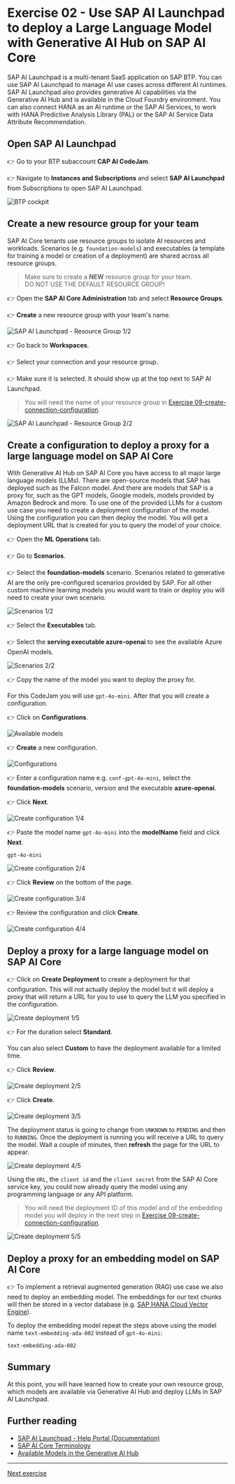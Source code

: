 <link rel="stylesheet" href="../../assets/style.css">

# Exercise 02 - Use SAP AI Launchpad to deploy a Large Language Model with Generative AI Hub on SAP AI Core

SAP AI Launchpad is a multi-tenant SaaS application on SAP BTP. You can use SAP AI Launchpad to manage AI use cases across different AI runtimes. SAP AI Launchpad also provides generative AI
capabilities via the Generative AI Hub and is available in the Cloud Foundry environment. You can also connect HANA as an AI runtime or the SAP AI Services, to work with HANA Predictive Analysis Library (PAL) or the SAP AI Service Data Attribute Recommendation.

## Open SAP AI Launchpad

👉 Go to your BTP subaccount <b>CAP AI CodeJam</b>.

👉 Navigate to <b>Instances and Subscriptions</b> and select <b>SAP AI Launchpad</b> from Subscriptions to open SAP AI Launchpad.

![BTP cockpit](assets/BTP_cockpit.png)

## Create a new resource group for your team

SAP AI Core tenants use resource groups to isolate AI resources and workloads. Scenarios (e.g. `foundation-models`)
and executables (a template for training a model or creation of a deployment) are shared across all resource groups.

> Make sure to create a <b>NEW</b> resource group for your team.</br> DO NOT USE THE DEFAULT RESOURCE GROUP!

👉 Open the <b>SAP AI Core Administration</b> tab and select <b>Resource Groups</b>.

👉 <b>Create</b> a new resource group with your team's name.

![SAP AI Launchpad - Resource Group 1/2](assets/resource_group.png)

👉 Go back to <b>Workspaces</b>.

👉 Select your connection and your resource group.

👉 Make sure it is selected. It should show up at the top next to SAP AI Launchpad.

> You will need the name of your resource group in [Exercise 09-create-connection-configuration](../09-create-connection-configuration/README.md).

![SAP AI Launchpad - Resource Group 2/2](assets/resource_group_2.png)

## Create a configuration to deploy a proxy for a large language model on SAP AI Core

With Generative AI Hub on SAP AI Core you have access to all major large language models (LLMs). There are open-source models that SAP has deployed such as the Falcon model. And there are models that SAP is a proxy for, such as the GPT models, Google models, models provided by Amazon Bedrock and more. To use one of the provided LLMs for a custom use case you need to create a deployment configuration of the model. Using the configuration you can then deploy the model. You will get a deployment URL that is created for you to query the model of your choice.

👉 Open the <b>ML Operations</b> tab.

👉 Go to <b>Scenarios</b>.

👉 Select the <b>foundation-models</b> scenario.
Scenarios related to generative AI are the only pre-configured scenarios provided by SAP. For all other custom machine learning models you would want to train or deploy you will need to create your own scenario.

![Scenarios 1/2](assets/scenarios.png)

👉 Select the <b>Executables</b> tab.

👉 Select the <b>serving executable azure-openai</b> to see the available Azure OpenAI models.

![Scenarios 2/2](assets/scenarios_2.png)

👉 Copy the name of the model you want to deploy the proxy for.

For this CodeJam you will use `gpt-4o-mini`.
After that you will create a configuration.

👉 Click on <b>Configurations</b>.

![Available models](assets/scenarios_3.png)

👉 <b>Create</b> a new configuration.

![Configurations](assets/configurations.png)

👉 Enter a configuration name e.g. `conf-gpt-4o-mini`, select the <b>foundation-models</b> scenario, version and the executable <b>azure-openai</b>.

👉 Click <b>Next</b>.

![Create configuration 1/4](assets/configurations_2.png)

👉 Paste the model name `gpt-4o-mini` into the <b>modelName</b> field and click <b>Next</b>.

```
gpt-4o-mini
```

![Create configuration 2/4](assets/configurations_3.png)

👉 Click <b>Review</b> on the bottom of the page.

![Create configuration 3/4](assets/configurations_4.png)

👉 Review the configuration and click <b>Create</b>.

![Create configuration 4/4](assets/configurations_5.png)

## Deploy a proxy for a large language model on SAP AI Core

👉 Click on <b>Create Deployment</b> to create a deployment for that configuration.
This will not actually deploy the model but it will deploy a proxy that will return a URL for you to use to query the LLM you specified in the configuration.

![Create deployment 1/5](assets/deployments.png)

👉 For the duration select <b>Standard</b>.

You can also select <b>Custom</b> to have the deployment available for a limited time.

👉 Click <b>Review</b>.

![Create deployment 2/5](assets/deployments_2.png)

👉 Click <b>Create</b>.

![Create deployment 3/5](assets/deployments_3.png)

The deployment status is going to change from `UNKNOWN` to `PENDING` and then to `RUNNING`. Once the deployment is running you will receive a URL to query the model. Wait a couple of minutes, then <b>refresh</b> the page for the URL to appear.

![Create deployment 4/5](assets/deployments_4.png)

Using the `URL`, the `client id` and the `client secret` from the SAP AI Core service key, you could now already query the model using any programming language or any API platform.

> You will need the deployment ID of this model and of the embedding model you will deploy in the next step in [Exercise 09-create-connection-configuration](../09-create-connection-configuration/README.md).

![Create deployment 5/5](assets/deployments_5.png)

## Deploy a proxy for an embedding model on SAP AI Core

👉 To implement a retrieval augmented generation (RAG) use case we also need to deploy an embedding model. The embeddings for our text chunks will then be stored in a vector database (e.g. [SAP HANA Cloud Vector Engine](https://help.sap.com/docs/hana-cloud-database/sap-hana-cloud-sap-hana-database-vector-engine-guide/sap-hana-cloud-sap-hana-database-vector-engine-guide)).

To deploy the embedding model repeat the steps above using the model name `text-embedding-ada-002` instead of `gpt-4o-mini`:

```
text-embedding-ada-002
```

## Summary

At this point, you will have learned how to create your own resource group, which models are available via Generative AI Hub and deploy LLMs in SAP AI Launchpad.

## Further reading

- [SAP AI Launchpad - Help Portal (Documentation)](https://help.sap.com/docs/ai-launchpad/sap-ai-launchpad/what-is-sap-ai-launchpad)
- [SAP AI Core Terminology](https://help.sap.com/docs/sap-ai-core/sap-ai-core-service-guide/terminology)
- [Available Models in the Generative AI Hub](https://help.sap.com/docs/sap-ai-core/sap-ai-core-service-guide/models-and-scenarios-in-generative-ai-hub)

---

[Next exercise](../03-explore-genai-hub/README.md)

